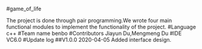 #game_of_life

The project is done through pair programming.We wrote four main functional modules to implement the functionality of the project.
#Language
c++
#Team name
benbo
#Contributors
Jiayun Du,Mengmeng Du
#IDE
VC6.0
#Update log
##V1.0.0 2020-04-05
Added interface design.





